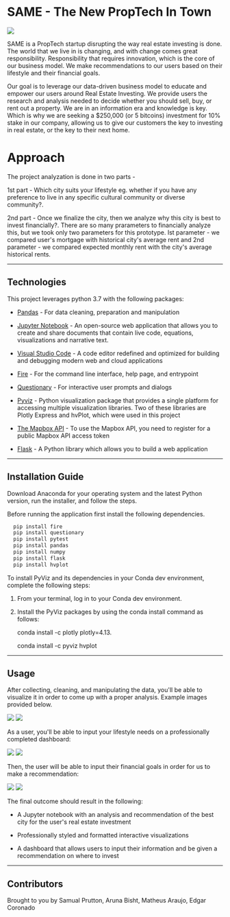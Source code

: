 # SAME - The New PropTech In Town

![](Images/logo.png)

SAME is a PropTech startup disrupting the way real estate investing is done. The world that we live in is changing, and with change comes great responsibility. Responsibility that requires innovation, which is the core of our business model. We make recommendations to our users based on their lifestyle and their financial goals. 

Our goal is to leverage our data-driven business model to educate and empower our users around Real Estate Investing. We provide users the research and analysis needed to decide whether you should sell, buy, or rent out a property. We are in an information era and knowledge is key. Which is why we are seeking a $250,000 (or 5 bitcoins) investment for 10% stake in our company, allowing us to give our  customers the key to investing in real estate, or the key to their next home. 

# Approach

The project analyzation  is done in two parts - 

1st part - Which city suits your lifestyle eg. whether if you have any preference to live in any specific cultural community or diverse community?. 

2nd part - Once we finalize the city, then we analyze why this city is best to invest financially?. 
There are so many prarameters to financially analyze this, but we took only two parameters for this prototype. 
Ist parameter - we compared user's mortgage with historical city's average rent 
and 2nd parameter - we compared expected monthly rent with the city's average historical rents.

---

## Technologies

This project leverages python 3.7 with the following packages:

* [Pandas](https://pandas.pydata.org/) - For data cleaning, preparation and manipulation

* [Jupyter Notebook](https://jupyter.org/) - An open-source web application that allows you to create and share documents that contain live code, equations, visualizations and narrative text.

* [Visual Studio Code](https://code.visualstudio.com/) - A code editor redefined and optimized for building and debugging modern web and cloud applications

* [Fire](https://github.com/google/python-fire) - For the command line interface, help page, and entrypoint

* [Questionary](https://github.com/tmbo/questionary) - For interactive user prompts and dialogs

* [Pyviz](https://pyviz.org/) - Python visualization package that provides a single platform for accessing multiple visualization libraries. Two of these libraries are Plotly Express and hvPlot, which were used in this project

* [The Mapbox API](https://account.mapbox.com/auth/signup/) - To use the Mapbox API, you need to register for a public Mapbox API access token

* [Flask](https://flask.palletsprojects.com/en/1.1.x/) - A Python library which allows you to build a web application


---

## Installation Guide

Download Anaconda for your operating system and the latest Python version, run the installer, and follow the steps.

Before running the application first install the following dependencies.

```python
  pip install fire
  pip install questionary
  pip install pytest
  pip install pandas
  pip install numpy
  pip install flask
  pip install hvplot
```

To install PyViz and its dependencies in your Conda dev environment, complete the following steps:

1. From your terminal, log in to your Conda dev environment.

2. Install the PyViz packages by using the conda install command as follows:
    
	conda install -c plotly plotly=4.13.
    
    conda install -c pyviz hvplot
---

## Usage

After collecting, cleaning, and manipulating the data, you'll be able to visualize it in order to come up with a proper analysis. Example images provided below.  

![](Images/viz_1.png)
![](Images/viz_2.png)

As a user, you'll be able to input your lifestyle needs on a professionally completed dashboard: 

![](Images/lifestyle_dash_1.png)
![](Images/lifestyle_dash_2.png)

Then, the user will be able to input their financial goals in order for us to make a recommendation:

![](Images/financial_dash_1.png)
![](Images/financial_dash_2.png)

The final outcome should result in the following:

- A Jupyter notebook with an analysis and recommendation of the best city for the user's real estate investment

- Professionally styled and formatted interactive visualizations

- A dashboard that allows users to input their information and be given a recommendation on where to invest


---

## Contributors

Brought to you by Samual Prutton, Aruna Bisht, Matheus Araujo, Edgar Coronado

